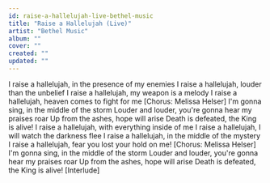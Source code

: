 ```yaml
---
id: raise-a-hallelujah-live-bethel-music
title: "Raise a Hallelujah (Live)"
artist: "Bethel Music"
album: ""
cover: ""
created: ""
updated: ""
---
```


I raise a hallelujah, in the presence of my enemies
I raise a hallelujah, louder than the unbelief
I raise a hallelujah, my weapon is a melody
I raise a hallelujah, heaven comes to fight for me
[Chorus: Melissa Helser]
I'm gonna sing, in the middle of the storm
Louder and louder, you're gonna hear my praises roar
Up from the ashes, hope will arise
Death is defeated, the King is alive!
I raise a hallelujah, with everything inside of me
I raise a hallelujah, I will watch the darkness flee
I raise a hallelujah, in the middle of the mystery
I raise a hallelujah, fear you lost your hold on me!
[Chorus: Melissa Helser]
I'm gonna sing, in the middle of the storm
Louder and louder, you're gonna hear my praises roar
Up from the ashes, hope will arise
Death is defeated, the King is alive!
[Interlude]